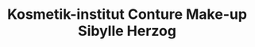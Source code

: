 ---
title: "Kosmetik-institut Conture Make-up Sibylle Herzog"
url: /forst-lausitz/kosmetik-institut-conture-make-up-sibylle-herzog/
shop: Kosmetik
---